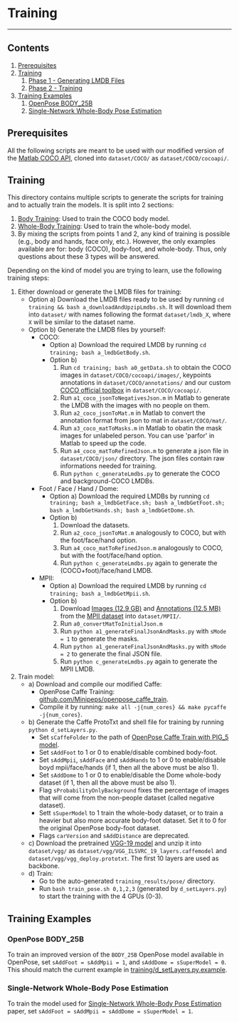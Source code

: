 # Training
----------------------------------------------------------------------------------------------------



## Contents
1. [Prerequisites](#prerequisites)
2. [Training](#training)
    1. [Phase 1 - Generating LMDB Files](#phase-1-generating-lmdb-files)
    2. [Phase 2 - Training](#phase-2-training)
3. [Training Examples](#training-examples)
    1. [OpenPose BODY_25B](#openpose-body-25)
    2. [Single-Network Whole-Body Pose Estimation](#single-network-whole-body-pose-estimation)



## Prerequisites
All the following scripts are meant to be used with our modified version of the [Matlab COCO API](https://github.com/gineshidalgo99/cocoapi.git), cloned into `dataset/COCO/` as `dataset/COCO/cocoapi/`.



## Training
This directory contains multiple scripts to generate the scripts for training and to actually train the models. It is split into 2 sections:
1. [Body Training](#body-training): Used to train the COCO body model.
2. [Whole-Body Training](#whole-body-training): Used to train the whole-body model.
3. By mixing the scripts from points 1 and 2, any kind of training is possible (e.g., body and hands, face only, etc.). However, the only examples available are for: body (COCO), body-foot, and whole-body. Thus, only questions about these 3 types will be answered.

Depending on the kind of model you are trying to learn, use the following training steps:
1. Either download or generate the LMDB files for training:
    - Option a) Download the LMDB files ready to be used by running `cd training && bash a_downloadAndUpzipLmdbs.sh`. It will download them into `dataset/` with names following the format `dataset/lmdb_X`, where `X` will be similar to the dataset name.
    - Option b) Generate the LMDB files by yourself:
        - COCO:
            - Option a) Download the required LMDB by running `cd training; bash a_lmdbGetBody.sh`.
            - Option b)
                1. Run `cd training; bash a0_getData.sh` to obtain the COCO images in `dataset/COCO/cocoapi/images/`, keypoints annotations in `dataset/COCO/annotations/` and our custom [COCO official toolbox](https://github.com/gineshidalgo99/cocoapi) in `dataset/COCO/cocoapi/`.
                2. Run `a1_coco_jsonToNegativesJson.m` in Matlab to generate the LMDB with the images with no people on them.
                3. Run `a2_coco_jsonToMat.m` in Matlab to convert the annotation format from json to mat in `dataset/COCO/mat/`.
                4. Run `a3_coco_matToMasks.m` in Matlab to obatin the mask images for unlabeled person. You can use 'parfor' in Matlab to speed up the code.
                5. Run `a4_coco_matToRefinedJson.m` to generate a json file in `dataset/COCO/json/` directory. The json files contain raw informations needed for training.
                6. Run `python c_generateLmdbs.py` to generate the COCO and background-COCO LMDBs.
        - Foot / Face / Hand / Dome:
            - Option a) Download the required LMDBs by running `cd training; bash a_lmdbGetFace.sh; bash a_lmdbGetFoot.sh; bash a_lmdbGetHands.sh; bash a_lmdbGetDome.sh`.
            - Option b)
                1. Download the datasets.
                2. Run `a2_coco_jsonToMat.m` analogously to COCO, but with the foot/face/hand option.
                3. Run `a4_coco_matToRefinedJson.m` analogously to COCO, but with the foot/face/hand option.
                4. Run `python c_generateLmdbs.py` again to generate the (COCO+foot)/face/hand LMDB.
        - MPII:
            - Option a) Download the required LMDB by running `cd training; bash a_lmdbGetMpii.sh`.
            - Option b)
                1. Download [Images (12.9 GB)](https://datasets.d2.mpi-inf.mpg.de/andriluka14cvpr/mpii_human_pose_v1.tar.gz) and [Annotations (12.5 MB)](https://datasets.d2.mpi-inf.mpg.de/andriluka14cvpr/mpii_human_pose_v1_u12_2.zip) from the [MPII dataset](http://human-pose.mpi-inf.mpg.de/#download) into `dataset/MPII/`.
                2. Run `a0_convertMatToInitialJson.m`
                3. Run `python a1_generateFinalJsonAndMasks.py` with `sMode = 1` to generate the masks.
                4. Run `python a1_generateFinalJsonAndMasks.py` with `sMode = 2` to generate the final JSON file.
                5. Run `python c_generateLmdbs.py` again to generate the MPII LMDB.
2. Train model:
    - a) Download and compile our modified Caffe:
        - OpenPose Caffe Training: [github.com/Minipeps/openpose_caffe_train](https://github.com/Minipeps/openpose_caffe_train).
        - Compile it by running: `make all -j{num_cores} && make pycaffe -j{num_cores}`.
    - b) Generate the Caffe ProtoTxt and shell file for training by running `python d_setLayers.py`.
        - Set `sCaffeFolder` to the path of [OpenPose Caffe Train with PIG_5 model](https://github.com/Minipeps/openpose_caffe_train).
        - Set `sAddFoot` to 1 or 0 to enable/disable combined body-foot.
        - Set `sAddMpii`, `sAddFace` and `sAddHands` to 1 or 0 to enable/disable boyd mpii/face/hands (if 1, then all the above must be also 1).
        - Set `sAddDome` to 1 or 0 to enable/disable the Dome whole-body dataset (if 1, then all the above must be also 1).
        - Flag `sProbabilityOnlyBackground` fixes the percentage of images that will come from the non-people dataset (called negative dataset).
        - Sett `sSuperModel` to 1 train the whole-body dataset, or to train a heavier but also more accurate body-foot dataset. Set it to 0 for the original OpenPose body-foot dataset. 
        - Flags `carVersion` and `sAddDistance` are deprecated.
    - c) Download the pretrained [VGG-19 model](https://gist.github.com/ksimonyan/3785162f95cd2d5fee77) and unzip it into `dataset/vgg/` as `dataset/vgg/VGG_ILSVRC_19_layers.caffemodel` and `dataset/vgg/vgg_deploy.prototxt`. The first 10 layers are used as backbone.
    - d) Train:
        - Go to the auto-generated `training_results/pose/` directory.
        - Run `bash train_pose.sh 0,1,2,3` (generated by `d_setLayers.py`) to start the training with the 4 GPUs (0-3).



## Training Examples
### OpenPose BODY_25B
To train an improved version of the `BODY_25B` OpenPose model available in OpenPose, set `sAddFoot = sAddMpii = 1`, and `sAddDome = sSuperModel = 0`. This should match the current example in [training/d_setLayers.py.example](./d_setLayers.py.example).

### Single-Network Whole-Body Pose Estimation
To train the model used for [Single-Network Whole-Body Pose Estimation](../README.md#citation) paper, set `sAddFoot = sAddMpii = sAddDome = sSuperModel = 1`.

